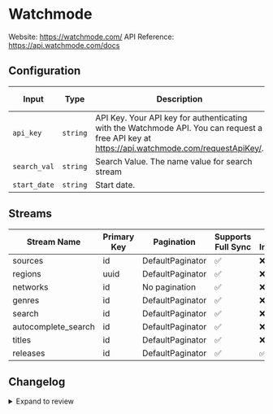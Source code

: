 # Watchmode
Website: https://watchmode.com/
API Reference: https://api.watchmode.com/docs

## Configuration

| Input | Type | Description | Default Value |
|-------|------|-------------|---------------|
| `api_key` | `string` | API Key. Your API key for authenticating with the Watchmode API. You can request a free API key at https://api.watchmode.com/requestApiKey/. |  |
| `search_val` | `string` | Search Value. The name value for search stream | Terminator |
| `start_date` | `string` | Start date.  |  |

## Streams
| Stream Name | Primary Key | Pagination | Supports Full Sync | Supports Incremental |
|-------------|-------------|------------|---------------------|----------------------|
| sources | id | DefaultPaginator | ✅ |  ❌  |
| regions | uuid | DefaultPaginator | ✅ |  ❌  |
| networks | id | No pagination | ✅ |  ❌  |
| genres | id | DefaultPaginator | ✅ |  ❌  |
| search | id | DefaultPaginator | ✅ |  ❌  |
| autocomplete_search | id | DefaultPaginator | ✅ |  ❌  |
| titles | id | DefaultPaginator | ✅ |  ❌  |
| releases | id | DefaultPaginator | ✅ |  ✅  |

## Changelog

<details>
  <summary>Expand to review</summary>

| Version          | Date              | Pull Request | Subject        |
|------------------|-------------------|--------------|----------------|
| 0.0.5 | 2025-05-04 | [59528](https://github.com/airbytehq/airbyte/pull/59528) | Update dependencies |
| 0.0.4 | 2025-04-26 | [58959](https://github.com/airbytehq/airbyte/pull/58959) | Update dependencies |
| 0.0.3 | 2025-04-19 | [58562](https://github.com/airbytehq/airbyte/pull/58562) | Update dependencies |
| 0.0.2 | 2025-04-12 | [58020](https://github.com/airbytehq/airbyte/pull/58020) | Update dependencies |
| 0.0.1 | 2025-04-05 | [57406](https://github.com/airbytehq/airbyte/pull/57406) | Initial release by [@btkcodedev](https://github.com/btkcodedev) via Connector Builder |

</details>
